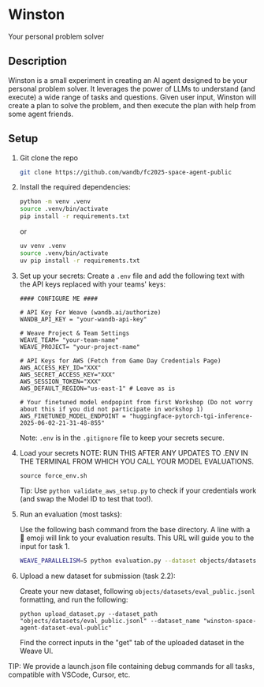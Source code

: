 # Winston
Your personal problem solver

## Description
Winston is a small experiment in creating an AI agent designed to be your personal problem solver. It leverages the power of LLMs to understand (and execute) a wide range of tasks and questions. Given user input, Winston will create a plan to solve the problem, and then execute the plan with help from some agent friends.

## Setup
1. Git clone the repo
   ```bash
   git clone https://github.com/wandb/fc2025-space-agent-public
   ```

2. Install the required dependencies:
   ```bash
   python -m venv .venv
   source .venv/bin/activate
   pip install -r requirements.txt
   ```
   or 
   ```bash
   uv venv .venv
   source .venv/bin/activate
   uv pip install -r requirements.txt
   ```

3. Set up your secrets:
   Create a `.env` file and add the following text with the API keys replaced with your teams' keys:
   ```
   #### CONFIGURE ME ####

   # API Key For Weave (wandb.ai/authorize)
   WANDB_API_KEY = "your-wandb-api-key" 

   # Weave Project & Team Settings
   WEAVE_TEAM= "your-team-name"
   WEAVE_PROJECT= "your-project-name"

   # API Keys for AWS (Fetch from Game Day Credentials Page)
   AWS_ACCESS_KEY_ID="XXX" 
   AWS_SECRET_ACCESS_KEY="XXX"
   AWS_SESSION_TOKEN="XXX"
   AWS_DEFAULT_REGION="us-east-1" # Leave as is

   # Your finetuned model endpopint from first Workshop (Do not worry about this if you did not participate in workshop 1)
   AWS_FINETUNED_MODEL_ENDPOINT = "huggingface-pytorch-tgi-inference-2025-06-02-21-31-48-855"
   ```

   Note: `.env` is in the `.gitignore` file to keep your secrets secure.

4. Load your secrets
   NOTE: RUN THIS AFTER ANY UPDATES TO .ENV IN THE TERMINAL FROM WHICH YOU CALL YOUR MODEL EVALUATIONS.
   
   ```
   source force_env.sh
   ```
   
   Tip: Use `python validate_aws_setup.py` to check if your credentials work (and swap the Model ID to test that too!).


5. Run an evaluation (most tasks):

   Use the following bash command from the base directory. A line with a 🍩 emoji will link to your evaluation results. 
   This URL will guide you to the input for task 1.

   ```bash
   WEAVE_PARALLELISM=5 python evaluation.py --dataset objects/datasets/eval_public.jsonl   
   ```

6. Upload a new dataset for submission (task 2.2):

   Create your new dataset, following `objects/datasets/eval_public.jsonl` formatting, and run the following:
   ```
   python upload_dataset.py --dataset_path "objects/datasets/eval_public.jsonl" --dataset_name "winston-space-agent-dataset-eval-public"
   ```

   Find the correct inputs in the "get" tab of the uploaded dataset in the Weave UI.


TIP: We provide a launch.json file containing debug commands for all tasks, compatible with VSCode, Cursor, etc.
